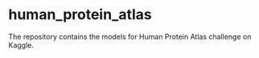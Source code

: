 # human_protein_atlas
The repository contains the models for Human Protein Atlas challenge on Kaggle.
